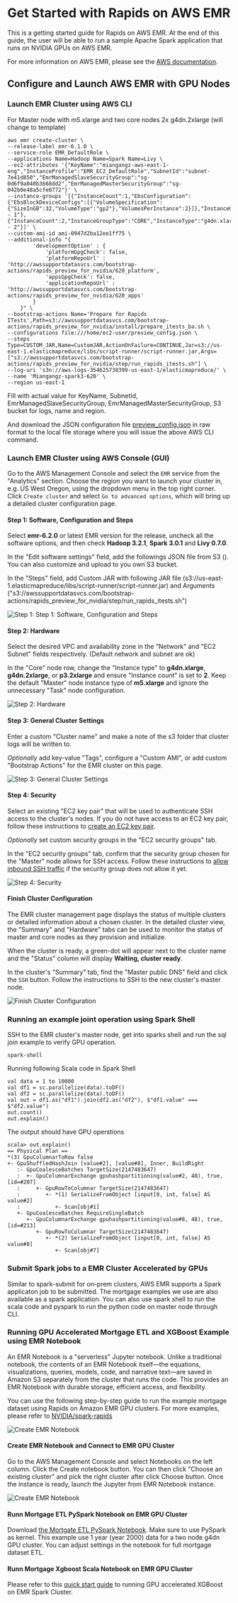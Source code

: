 # Get Started with Rapids on AWS EMR

This is a getting started guide for Rapids on AWS EMR. At the end of this guide, the user will be able to run a sample Apache Spark application that runs on NVIDIA GPUs on AWS EMR.

For more information on AWS EMR, please see the [AWS documentation](https://docs.aws.amazon.com/emr/latest/ManagementGuide/emr-what-is-emr.html).

## Configure and Launch AWS EMR with GPU Nodes


###  Launch EMR Cluster using AWS CLI

For Master node with m5.xlarge and two core nodes 2x g4dn.2xlarge  (will change to template)

```
aws emr create-cluster \
--release-label emr-6.1.0 \
--service-role EMR_DefaultRole \
--applications Name=Hadoop Name=Spark Name=Livy \
--ec2-attributes '{"KeyName":"miangangz-aws-east-1-eng","InstanceProfile":"EMR_EC2_DefaultRole","SubnetId":"subnet-7e41d850","EmrManagedSlaveSecurityGroup":"sg-0d6f9a040b3668dd2","EmrManagedMasterSecurityGroup":"sg-042b0e48a5cfe0772"}' \
--instance-groups '[{"InstanceCount":1,"EbsConfiguration":{"EbsBlockDeviceConfigs":[{"VolumeSpecification":{"SizeInGB":32,"VolumeType":"gp2"},"VolumesPerInstance":2}]},"InstanceGroupType":"MASTER","InstanceType":"m5.xlarge","Name":"Master - 1"},{"InstanceCount":2,"InstanceGroupType":"CORE","InstanceType":"g4dn.xlarge","Name":"Core - 2"}]' \
--custom-ami-id ami-0947d2ba12ee1ff75 \
--additional-info "{
        'developmentOption' : {
            'platformGpgCheck': false,
            'platformRepoUrl' : 'http://awssupportdatasvcs.com/bootstrap-actions/rapids_preview_for_nvidia/620_platform',
            'appsGpgCheck': false,
            'applicationRepoUrl' : 'http://awssupportdatasvcs.com/bootstrap-actions/rapids_preview_for_nvidia/620_apps'
        }
    }" \
--bootstrap-actions Name='Prepare for Rapids ITests',Path=s3://awssupportdatasvcs.com/bootstrap-actions/rapids_preview_for_nvidia/install/prepare_itests_ba.sh \
--configurations file:///home/ec2-user/preview_config.json \
--steps Type=CUSTOM_JAR,Name=CustomJAR,ActionOnFailure=CONTINUE,Jar=s3://us-east-1.elasticmapreduce/libs/script-runner/script-runner.jar,Args=["s3://awssupportdatasvcs.com/bootstrap-actions/rapids_preview_for_nvidia/step/run_rapids_itests.sh"] \
--log-uri 's3n://aws-logs-354625738399-us-east-1/elasticmapreduce/' \
--name 'Miangangz-spark3-620' \
--region us-east-1
```

Fill with actual value for KeyName, SubnetId, EmrManagedSlaveSecurityGroup, EmrManagedMasterSecurityGroup, S3 bucket for logs, name and region. 

And download the JSON configuration file [preview_config.json](preview_config.json) in raw format to the local file storage where you will issue the above AWS CLI command.  

###  Launch EMR Cluster using AWS Console (GUI)

Go to the AWS Management Console and select the `EMR` service from the "Analytics" section. Choose the region you want to launch your cluster in, e.g. US West Oregon, using the dropdown menu in the top right corner. Click `Create cluster` and select `Go to advanced options`, which will bring up a detailed cluster configuration page.

#### Step 1:  Software, Configuration and Steps

Select **emr-6.2.0** or latest EMR version for the release, uncheck all the software options, and then check **Hadoop 3.2.1**, **Spark 3.0.1** and **Livy 0.7.0**.

In the "Edit software settings" field, add the followings JSON file from S3 (). You can also customize and upload to you own S3 bucket.

In the "Steps" field, add Custom JAR with following JAR file (s3://us-east-1.elasticmapreduce/libs/script-runner/script-runner.jar) and  Arguments ("s3://awssupportdatasvcs.com/bootstrap-actions/rapids_preview_for_nvidia/step/run_rapids_itests.sh")


![Step 1: Step 1:  Software, Configuration and Steps](pics/Rapids_EMR_GUI_1.PNG)

#### Step 2: Hardware

Select the desired VPC and availability zone in the "Network" and "EC2 Subnet" fields respectively. (Default network and subnet are ok)

In the "Core" node row, change the "Instance type" to **g4dn.xlarge**, **g4dn.2xlarge**, or **p3.2xlarge** and ensure "Instance count" is set to **2**. Keep the default "Master" node instance type of **m5.xlarge** and ignore the unnecessary "Task" node configuration.

![Step 2: Hardware](pics/Rapids_EMR_GUI_2.PNG)

#### Step 3:  General Cluster Settings

Enter a custom "Cluster name" and make a note of the s3 folder that cluster logs will be written to.

*Optionally* add key-value "Tags", configure a "Custom AMI", or add custom "Bootstrap Actions"  for the EMR cluster on this page.

![Step 3: General Cluster Settings](pics/Rapids_EMR_GUI_3.PNG)

####  Step 4: Security

Select an existing "EC2 key pair" that will be used to authenticate SSH access to the cluster's nodes. If you do not have access to an EC2 key pair, follow these instructions to [create an EC2 key pair](https://docs.aws.amazon.com/AWSEC2/latest/UserGuide/ec2-key-pairs.html#having-ec2-create-your-key-pair).

*Optionally* set custom security groups in the "EC2 security groups" tab.

In the "EC2 security groups" tab, confirm that the security group chosen for the "Master" node allows for SSH access. Follow these instructions to [allow inbound SSH traffic](https://docs.aws.amazon.com/AWSEC2/latest/UserGuide/authorizing-access-to-an-instance.html) if the security group does not allow it yet.

![Step 4: Security](pics/Rapids_EMR_GUI_4.PNG)

#### Finish Cluster Configuration

The EMR cluster management page displays the status of multiple clusters or detailed information about a chosen cluster. In the detailed cluster view, the "Summary" and "Hardware" tabs can be used to monitor the status of master and core nodes as they provision and initialize.

When the cluster is ready, a green-dot will appear next to the cluster name and the "Status" column will display **Waiting, cluster ready**.

In the cluster's "Summary" tab, find the "Master public DNS" field and click the `SSH` button. Follow the instructions to SSH to the new cluster's master node.

![Finish Cluster Configuration](pics/Rapids_EMR_GUI_5.PNG)


### Running an example joint operation using Spark Shell

SSH to the EMR cluster's master node, get into sparks shell and run the sql join example to verify GPU operation.

```
spark-shell
```

Running following Scala code in Spark Shell

```
val data = 1 to 10000
val df1 = sc.parallelize(data).toDF()
val df2 = sc.parallelize(data).toDF()
val out = df1.as("df1").join(df2.as("df2"), $"df1.value" === $"df2.value")
out.count()
out.explain()
```

The output should have GPU operstions 

```
scala> out.explain()
== Physical Plan ==
*(3) GpuColumnarToRow false
+- GpuShuffledHashJoin [value#2], [value#8], Inner, BuildRight
   :- GpuCoalesceBatches TargetSize(2147483647)
   :  +- GpuColumnarExchange gpuhashpartitioning(value#2, 48), true, [id=#207]
   :     +- GpuRowToColumnar TargetSize(2147483647)
   :        +- *(1) SerializeFromObject [input[0, int, false] AS value#2]
   :           +- Scan[obj#1]
   +- GpuCoalesceBatches RequireSingleBatch
      +- GpuColumnarExchange gpuhashpartitioning(value#8, 48), true, [id=#213]
         +- GpuRowToColumnar TargetSize(2147483647)
            +- *(2) SerializeFromObject [input[0, int, false] AS value#8]
               +- Scan[obj#7]

```


### Submit Spark jobs to a EMR Cluster Accelerated by GPUs

Similar to spark-submit for on-prem clusters, AWS EMR supports a Spark applicaton job to be submitted. The mortgage examples we use are also available as a spark application.  You can also use spark shell to run the scala code and pyspark to run the python code on master node through CLI.
 


### Running GPU Accelerated Mortgage ETL and XGBoost Example using EMR Notebook

An EMR Notebook is a "serverless" Jupyter notebook. Unlike a traditional notebook, the contents of an EMR Notebook itself—the equations, visualizations, queries, models, code, and narrative text—are saved in Amazon S3 separately from the cluster that runs the code. This provides an EMR Notebook with durable storage, efficient access, and flexibility.

You can use the following step-by-step guide to run the example mortgage dataset using Rapids on Amazon EMR GPU clusters. For more examples, please refer to [NVIDIA/spark-rapids](https://github.com/NVIDIA/spark-rapids/)

![Create EMR Notebook](pics/EMR_notebook_2.png)

#### Create EMR Notebook and Connect to EMR GPU Cluster 

Go to the AWS Management Console and select Notebooks on the left column. Click the Create notebook button. You can then click "Choose an existing cluster" and pick the right cluster after click Choose button. Once the instance is ready,  launch the Jupyter from EMR Notebook instance. 

![Create EMR Notebook](pics/EMR_notebook_1.png)

#### Runn Mortgage ETL PySpark Notebook on EMR GPU Cluster 

Download [the Mortgate ETL PySpark Notebook](Mortgage-ETL-GPU-EMR.ipynb). Make sure to use PySpark as kernel. This example use 1 year (year 2000) data for a two node g4dn GPU cluster. You can adjust settings in the notebook for full mortgage dataset ETL. 


#### Runn Mortgage Xgboost Scala Notebook on EMR GPU Cluster 

Please refer to this [quick start guide](https://github.com/NVIDIA/spark-xgboost-examples/blob/spark-2/getting-started-guides/csp/aws/Using_EMR_Notebook.md) to running GPU accelerated XGBoost on EMR Spark Cluster.
